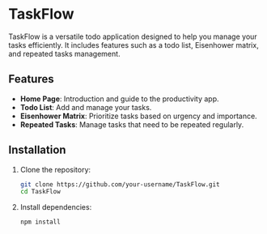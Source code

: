 # TaskFlow

TaskFlow is a versatile todo application designed to help you manage your tasks efficiently. It includes features such as a todo list, Eisenhower matrix, and repeated tasks management.

## Features

- **Home Page**: Introduction and guide to the productivity app.
- **Todo List**: Add and manage your tasks.
- **Eisenhower Matrix**: Prioritize tasks based on urgency and importance.
- **Repeated Tasks**: Manage tasks that need to be repeated regularly.

## Installation

1. Clone the repository:
   ```sh
   git clone https://github.com/your-username/TaskFlow.git
   cd TaskFlow

2. Install dependencies:
   ```sh
   npm install
